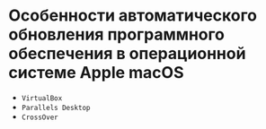 # Особенности автоматического обновления программного обеспечения в операционной системе Apple macOS

- `VirtualBox`
- `Parallels Desktop`
- `CrossOver`
